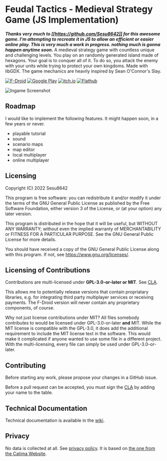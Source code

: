 # Feudal Tactics - Medieval Strategy Game (JS Implementation)

***Thanks very much to [[https://github.com/Sesu8642]] for this awesome game. I'm attempting to recreate it in JS to allow an efficient or easier online play. This is very much a work in progress. nothing much is gonna happen anytime soon.*** 
A medieval strategy game with countless unique and challenging levels. You play on an randomly generated island made of hexagons. Your goal is to conquer all of it. To do so, you attack the enemy with your units while trying to protect your own kingdoms. Made with libGDX. The game mechanics are heavily inspired by Sean O'Connor's Slay.

[![F-Droid](https://img.shields.io/f-droid/v/de.sesu8642.feudaltactics?&color=306bc0&logo=f-droid)](https://f-droid.org/en/packages/de.sesu8642.feudaltactics/)
[![Google Play](https://img.shields.io/static/v1?label=Google&message=Play&color=306bc0&logo=google-play)](https://play.google.com/store/apps/details?id=de.sesu8642.feudaltactics)
[![itch.io](https://img.shields.io/static/v1?label=itch.io&message=Feudal%20Tactics&color=306bc0&logo=itch.io)](https://sesu8642.itch.io/feudal-tactics)
[![Flathub](https://img.shields.io/flathub/v/de.sesu8642.feudaltactics?&color=306bc0&logo=flathub)](https://flathub.org/apps/details/de.sesu8642.feudaltactics)

![Ingame Screenshot](metadata/en-US/images/sevenInchScreenshots/1.png)

## Roadmap
I would like to implement the following features. It might happen soon, in a few years or never.
- playable tutorial
- sound
- scenario maps
- map editor
- local multiplayer
- online multiplayer

## Licensing

Copyright (C) 2022  Sesu8642

This program is free software: you can redistribute it and/or modify it under the terms of the GNU General Public License as published by the Free Software Foundation, either version 3 of the License, or (at your option) any later version.

This program is distributed in the hope that it will be useful, but WITHOUT ANY WARRANTY; without even the implied warranty of MERCHANTABILITY or FITNESS FOR A PARTICULAR PURPOSE.  See the GNU General Public License for more details.

You should have received a copy of the GNU General Public License along with this program.  If not, see <https://www.gnu.org/licenses/>.

## Licensing of Contributions
Contributions are multi-licensed under __GPL-3.0-or-later or MIT__. See [CLA](CLA.md).

This allows me to potentially release versions that contain propriatary libraries, e.g. for integrating third party multiplayer services or receiving payments. The F-Droid version will never contain any proprietary components, of course.

Why not just license contributions under MIT? All files somebody contributes to would be licensed under GPL-3.0-or-later __and__ MIT. While the MIT license is compatible with the GPL-3.0, it does add the additional requirement to include the MIT license text in the software. This would make it complicated if anyone wanted to use some file in a different project. With the multi-licensing, every file can simply be used under GPL-3.0-or-later.

## Contributing
Before starting any work, please propose your changes in a GitHub issue.

Before a pull request can be accepted, you must sign the [CLA](CLA.md) by adding your name to the table.

## Technical Documentation
Technical documentation is available in the [wiki](../../wiki).

## Privacy
No data is collected at all. See [privacy policy](https://raw.githubusercontent.com/Sesu8642/FeudalTactics/master/privacy_policy.txt). It is based on [the one from the Catima Website](https://github.com/CatimaLoyalty/Website/blob/master/_pages/privacy-policy.md).